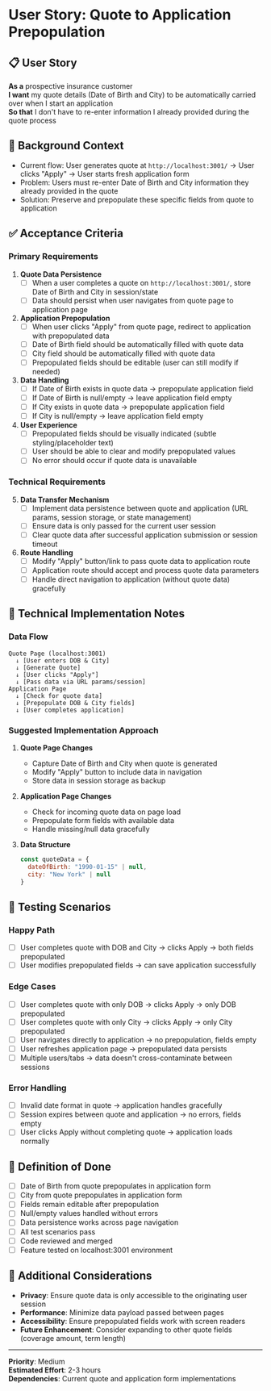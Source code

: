# User Story: Quote to Application Prepopulation

## 📋 User Story

**As a** prospective insurance customer  
**I want** my quote details (Date of Birth and City) to be automatically carried over when I start an application  
**So that** I don't have to re-enter information I already provided during the quote process

## 🎯 Background Context

- Current flow: User generates quote at `http://localhost:3001/` → User clicks "Apply" → User starts fresh application form
- Problem: Users must re-enter Date of Birth and City information they already provided in the quote
- Solution: Preserve and prepopulate these specific fields from quote to application

## ✅ Acceptance Criteria

### Primary Requirements

1. **Quote Data Persistence**
   - [ ] When a user completes a quote on `http://localhost:3001/`, store Date of Birth and City in session/state
   - [ ] Data should persist when user navigates from quote page to application page

2. **Application Prepopulation**
   - [ ] When user clicks "Apply" from quote page, redirect to application with prepopulated data
   - [ ] Date of Birth field should be automatically filled with quote data
   - [ ] City field should be automatically filled with quote data
   - [ ] Prepopulated fields should be editable (user can still modify if needed)

3. **Data Handling**
   - [ ] If Date of Birth exists in quote data → prepopulate application field
   - [ ] If Date of Birth is null/empty → leave application field empty
   - [ ] If City exists in quote data → prepopulate application field  
   - [ ] If City is null/empty → leave application field empty

4. **User Experience**
   - [ ] Prepopulated fields should be visually indicated (subtle styling/placeholder text)
   - [ ] User should be able to clear and modify prepopulated values
   - [ ] No error should occur if quote data is unavailable

### Technical Requirements

5. **Data Transfer Mechanism**
   - [ ] Implement data persistence between quote and application (URL params, session storage, or state management)
   - [ ] Ensure data is only passed for the current user session
   - [ ] Clear quote data after successful application submission or session timeout

6. **Route Handling**
   - [ ] Modify "Apply" button/link to pass quote data to application route
   - [ ] Application route should accept and process quote data parameters
   - [ ] Handle direct navigation to application (without quote data) gracefully

## 🔧 Technical Implementation Notes

### Data Flow
```
Quote Page (localhost:3001) 
  ↓ [User enters DOB & City]
  ↓ [Generate Quote]
  ↓ [User clicks "Apply"]
  ↓ [Pass data via URL params/session]
Application Page
  ↓ [Check for quote data]
  ↓ [Prepopulate DOB & City fields]
  ↓ [User completes application]
```

### Suggested Implementation Approach

1. **Quote Page Changes**
   - Capture Date of Birth and City when quote is generated
   - Modify "Apply" button to include data in navigation
   - Store data in session storage as backup

2. **Application Page Changes**
   - Check for incoming quote data on page load
   - Prepopulate form fields with available data
   - Handle missing/null data gracefully

3. **Data Structure**
   ```javascript
   const quoteData = {
     dateOfBirth: "1990-01-15" | null,
     city: "New York" | null
   }
   ```

## 🧪 Testing Scenarios

### Happy Path
- [ ] User completes quote with DOB and City → clicks Apply → both fields prepopulated
- [ ] User modifies prepopulated fields → can save application successfully

### Edge Cases
- [ ] User completes quote with only DOB → clicks Apply → only DOB prepopulated
- [ ] User completes quote with only City → clicks Apply → only City prepopulated
- [ ] User navigates directly to application → no prepopulation, fields empty
- [ ] User refreshes application page → prepopulated data persists
- [ ] Multiple users/tabs → data doesn't cross-contaminate between sessions

### Error Handling
- [ ] Invalid date format in quote → application handles gracefully
- [ ] Session expires between quote and application → no errors, fields empty
- [ ] User clicks Apply without completing quote → application loads normally

## 📝 Definition of Done

- [ ] Date of Birth from quote prepopulates in application form
- [ ] City from quote prepopulates in application form  
- [ ] Fields remain editable after prepopulation
- [ ] Null/empty values handled without errors
- [ ] Data persistence works across page navigation
- [ ] All test scenarios pass
- [ ] Code reviewed and merged
- [ ] Feature tested on localhost:3001 environment

## 🚀 Additional Considerations

- **Privacy**: Ensure quote data is only accessible to the originating user session
- **Performance**: Minimize data payload passed between pages
- **Accessibility**: Ensure prepopulated fields work with screen readers
- **Future Enhancement**: Consider expanding to other quote fields (coverage amount, term length)

---

**Priority**: Medium  
**Estimated Effort**: 2-3 hours  
**Dependencies**: Current quote and application form implementations